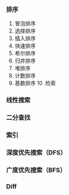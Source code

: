 ### 排序
1. 冒泡排序
2. 选择排序
3. 插入排序
4. 快速排序
5. 希尔排序
6. 归并排序
7. 堆排序
8. 计数排序
9. 基数排序
10 .检索
### 线性搜索
### 二分查找
### 索引
### 深度优先搜索（DFS）
### 广度优先搜索（BFS）
### Diff
